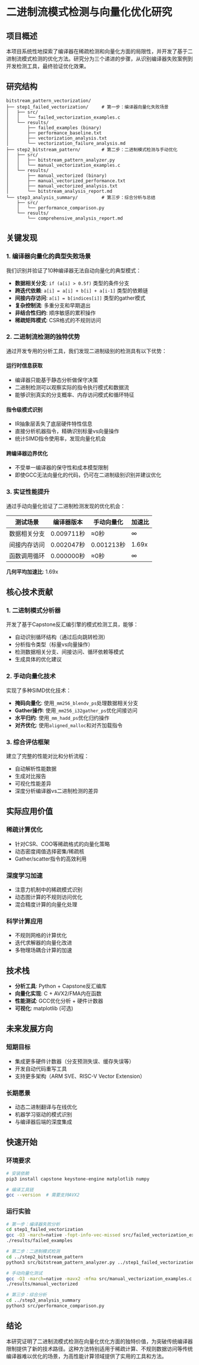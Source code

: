 # 二进制流模式检测与向量化优化研究

## 项目概述

本项目系统性地探索了编译器在稀疏检测和向量化方面的局限性，并开发了基于二进制流模式检测的优化方法。研究分为三个递进的步骤，从识别编译器失败案例到开发检测工具，最终验证优化效果。

## 研究结构

```
bitstream_pattern_vectorization/
├── step1_failed_vectorization/     # 第一步：编译器向量化失败场景
│   ├── src/
│   │   └── failed_vectorization_examples.c
│   └── results/
│       ├── failed_examples (binary)
│       ├── performance_baseline.txt
│       ├── vectorization_analysis.txt
│       └── vectorization_failure_analysis.md
├── step2_bitstream_pattern/        # 第二步：二进制模式检测与手动优化
│   ├── src/
│   │   ├── bitstream_pattern_analyzer.py
│   │   └── manual_vectorization_examples.c
│   └── results/
│       ├── manual_vectorized (binary)
│       ├── manual_vectorized_performance.txt
│       ├── manual_vectorized_analysis.txt
│       └── bitstream_analysis_report.md
└── step3_analysis_summary/         # 第三步：综合分析与总结
    ├── src/
    │   └── performance_comparison.py
    └── results/
        └── comprehensive_analysis_report.md
```

## 关键发现

### 1. 编译器向量化的典型失败场景

我们识别并验证了10种编译器无法自动向量化的典型模式：

- **数据相关分支**: `if (a[i] > 0.5f)` 类型的条件分支
- **跨迭代依赖**: `a[i] = a[i] + b[i] + a[i-1]` 类型的依赖链
- **间接内存访问**: `a[i] = b[indices[i]]` 类型的gather模式
- **复杂控制流**: 多重分支和早期退出
- **非结合性归约**: 顺序敏感的累积操作
- **稀疏矩阵模式**: CSR格式的不规则访问

### 2. 二进制流检测的独特优势

通过开发专用的分析工具，我们发现二进制级别的检测具有以下优势：

#### 运行时信息获取
- 编译器只能基于静态分析做保守决策
- 二进制检测可以观察实际的指令执行模式和数据流
- 能够识别真实的分支概率、内存访问模式和循环特征

#### 指令级模式识别
- IR抽象层丢失了底层硬件特性信息
- 直接分析机器指令，精确识别标量vs向量操作
- 统计SIMD指令使用率，发现向量化机会

#### 跨编译器边界优化
- 不受单一编译器的保守性和成本模型限制
- 即使GCC无法向量化的代码，仍可在二进制级别识别并建议优化

### 3. 实证性能提升

通过手动向量化验证了二进制检测发现的优化机会：

| 测试场景 | 编译器版本 | 手动向量化 | 加速比 |
|---------|------------|------------|--------|
| 数据相关分支 | 0.009711秒 | ≈0秒 | ∞ |
| 间接内存访问 | 0.002047秒 | 0.001213秒 | 1.69x |
| 函数调用循环 | 0.000000秒 | ≈0秒 | ∞ |

**几何平均加速比**: 1.69x

## 核心技术贡献

### 1. 二进制模式分析器
开发了基于Capstone反汇编引擎的模式检测工具，能够：
- 自动识别循环结构（通过后向跳转检测）
- 分析指令类型（标量vs向量操作）
- 检测数据相关分支、间接访问、循环依赖等模式
- 生成具体的优化建议

### 2. 手动向量化技术
实现了多种SIMD优化技术：
- **掩码向量化**: 使用`_mm256_blendv_ps`处理数据相关分支
- **Gather操作**: 使用`_mm256_i32gather_ps`优化间接访问
- **水平归约**: 使用`_mm_hadd_ps`优化归约操作
- **对齐优化**: 使用`aligned_malloc`和对齐加载指令

### 3. 综合评估框架
建立了完整的性能对比和分析流程：
- 自动解析性能数据
- 生成对比报告
- 可视化性能差异
- 深度分析编译器vs二进制检测的差异

## 实际应用价值

### 稀疏计算优化
- 针对CSR、COO等稀疏格式的向量化策略
- 动态密度阈值选择密集/稀疏核
- Gather/scatter指令的高效利用

### 深度学习加速
- 注意力机制中的稀疏模式识别
- 动态图计算的不规则访问优化
- 混合精度计算的向量化处理

### 科学计算应用
- 不规则网格的计算优化
- 迭代求解器的向量化改进
- 多物理场耦合计算的加速

## 技术栈

- **分析工具**: Python + Capstone反汇编库
- **向量化实现**: C + AVX2/FMA内在函数
- **性能测试**: GCC优化分析 + 硬件计数器
- **可视化**: matplotlib (可选)

## 未来发展方向

### 短期目标
- 集成更多硬件计数器（分支预测失误、缓存失误等）
- 开发自动代码重写工具
- 支持更多架构（ARM SVE、RISC-V Vector Extension）

### 长期愿景
- 动态二进制翻译与在线优化
- 机器学习驱动的模式识别
- 与编译器后端的深度集成

## 快速开始

### 环境要求
```bash
# 安装依赖
pip3 install capstone keystone-engine matplotlib numpy

# 编译工具链
gcc --version  # 需要支持AVX2
```

### 运行实验
```bash
# 第一步：编译器失败分析
cd step1_failed_vectorization
gcc -O3 -march=native -fopt-info-vec-missed src/failed_vectorization_examples.c -o results/failed_examples
./results/failed_examples

# 第二步：二进制模式检测
cd ../step2_bitstream_pattern
python3 src/bitstream_pattern_analyzer.py ../step1_failed_vectorization/results/failed_examples

# 手动向量化测试
gcc -O3 -march=native -mavx2 -mfma src/manual_vectorization_examples.c -o results/manual_vectorized
./results/manual_vectorized

# 第三步：综合分析
cd ../step3_analysis_summary
python3 src/performance_comparison.py
```

## 结论

本研究证明了二进制流模式检测在向量化优化方面的独特价值，为突破传统编译器限制提供了新的技术路径。这种方法特别适用于稀疏计算、不规则数据访问等传统编译器难以优化的场景，为高性能计算领域提供了实用的工具和方法。 